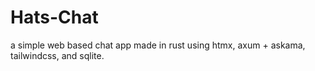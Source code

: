 # Hats-Chat
a simple web based chat app made in rust using htmx, axum + askama, tailwindcss, and sqlite.
